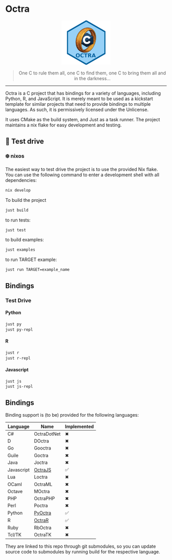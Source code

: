 <p align="center">
    <h1>Octra</h1>
</p>

<p align="center">
  <img src="./assets/octra.png" alt="Logo" style="width: 30%;">
</p>

<p align="center">
<blockquote style="text-align: center;">
  One C to rule them all, one C to find them, one C to bring them all and in the darkness...
</blockquote>
</p>

---


Octra is a C project that has bindings for a variety of languages, including
Python, R, and JavaScript. It is merely meant to be used as a kickstart
template for similar projects that need to provide bindings to multiple
languages. As such, it is permissively licensed under the Unlicense.

It uses CMake as the build system, and Just as a task runner. The project
maintains a nix flake for easy development and testing.


## 🚗 Test drive 

### ❄️ nixos

The easiest way to test drive the project is to use the provided Nix flake. You can
use the following command to enter a development shell with all dependencies:

```bash
nix develop
```

To build the project

```bash
just build
```

to run tests:

```bash
just test
```

to build examples:

```bash
just examples
```

to run TARGET example:

```bash
just run TARGET=example_name
```

## Bindings


### Test Drive


#### Python

```bash
just py
just py-repl
```

#### R

```bash
just r
just r-repl
```

#### Javascript

```bash
just js
just js-repl
```


## Bindings

Binding support is (to be) provided for the following languages:

| Language     |  Name                                                     |Implemented |
|--------------|-----------------------------------------------------------|------------|
| C#           | OctraDotNet                                               |   ✖        |
|  D           | DOctra                                                    |   ✖        |
|  Go          | Gooctra                                                   |   ✖        |
|  Guile       | Goctra                                                    |   ✖        |
|  Java        | Joctra                                                    |   ✖        |
|  Javascript  | [OctraJS](https://www.github.com/jordanschupbach/octrajs) |   ✅       |
|  Lua         | Loctra                                                    |   ✖        |
|  OCaml       | OctraML                                                   |   ✖        |
|  Octave      | MOctra                                                    |   ✖        |
|  PHP         | OctraPHP                                                  |   ✖        |
|  Perl        | Poctra                                                    |   ✖        |
|  Python      | [PyOctra](https://www.github.com/jordanschupbach/pyoctra) |   ✅       |
|  R           | [OctraR](https://www.github.com/jordanschupbach/octrar) |   ✅       |
|  Ruby        | RbOctra                                                   |   ✖        |
|  Tcl/TK      | OctraTK                                                   |   ✖        |


They are linked to this repo through git submodules, so you can update source
code to submodules by running build for the respective language.

